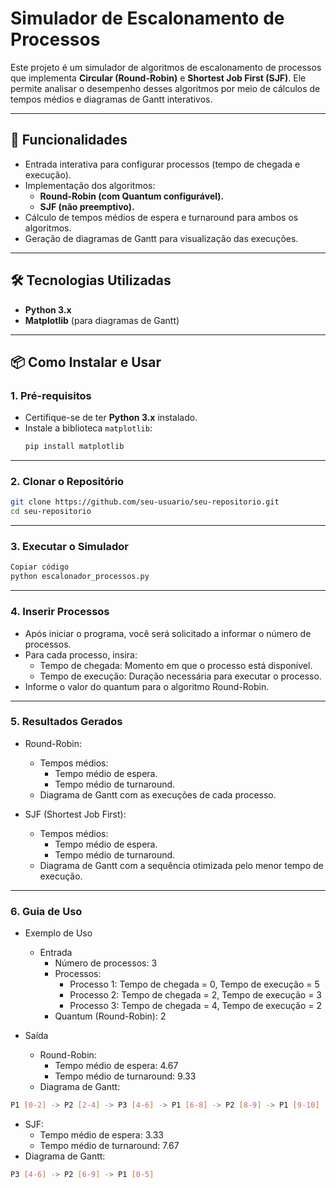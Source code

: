 # Simulador de Escalonamento de Processos

Este projeto é um simulador de algoritmos de escalonamento de processos que implementa **Circular (Round-Robin)** e **Shortest Job First (SJF)**. Ele permite analisar o desempenho desses algoritmos por meio de cálculos de tempos médios e diagramas de Gantt interativos.

---

## 🚀 Funcionalidades

- Entrada interativa para configurar processos (tempo de chegada e execução).
- Implementação dos algoritmos:
  - **Round-Robin (com Quantum configurável).**
  - **SJF (não preemptivo).**
- Cálculo de tempos médios de espera e turnaround para ambos os algoritmos.
- Geração de diagramas de Gantt para visualização das execuções.

---

## 🛠️ Tecnologias Utilizadas

- **Python 3.x**
- **Matplotlib** (para diagramas de Gantt)

---

## 📦 Como Instalar e Usar

### 1. Pré-requisitos

- Certifique-se de ter **Python 3.x** instalado.
- Instale a biblioteca `matplotlib`:
  ```sh
  pip install matplotlib
  ```

---

### 2. Clonar o Repositório
  ```sh
git clone https://github.com/seu-usuario/seu-repositorio.git
cd seu-repositorio
  ```
---

### 3. Executar o Simulador
  ```bash
Copiar código
python escalonador_processos.py
  ```

---

### 4. Inserir Processos

- Após iniciar o programa, você será solicitado a informar o número de processos.
- Para cada processo, insira:
  - Tempo de chegada: Momento em que o processo está disponível.
  - Tempo de execução: Duração necessária para executar o processo.
- Informe o valor do quantum para o algoritmo Round-Robin.

---

### 5. Resultados Gerados

- Round-Robin:
  - Tempos médios:
    - Tempo médio de espera.
    - Tempo médio de turnaround.
  - Diagrama de Gantt com as execuções de cada processo.

- SJF (Shortest Job First):
  - Tempos médios:
    - Tempo médio de espera.
    - Tempo médio de turnaround.
  - Diagrama de Gantt com a sequência otimizada pelo menor tempo de execução.

---

### 6. Guia de Uso

- Exemplo de Uso
  - Entrada
    - Número de processos: 3
    - Processos:
      - Processo 1: Tempo de chegada = 0, Tempo de execução = 5
      - Processo 2: Tempo de chegada = 2, Tempo de execução = 3
      - Processo 3: Tempo de chegada = 4, Tempo de execução = 2
    - Quantum (Round-Robin): 2

- Saída
  
  - Round-Robin:
    - Tempo médio de espera: 4.67
    - Tempo médio de turnaround: 9.33
  - Diagrama de Gantt:
```sh
P1 [0-2] -> P2 [2-4] -> P3 [4-6] -> P1 [6-8] -> P2 [8-9] -> P1 [9-10]
```

  - SJF:
    - Tempo médio de espera: 3.33
    - Tempo médio de turnaround: 7.67
  - Diagrama de Gantt:
```sh
P3 [4-6] -> P2 [6-9] -> P1 [0-5]
```


